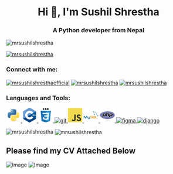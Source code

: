<h1 align="center">Hi 👋, I'm Sushil Shrestha</h1>
<h3 align="center">A Python developer from Nepal</h3>

<p align="left"> <img src="https://komarev.com/ghpvc/?username=mrsushilshrestha&label=Profile%20views&color=0e75b6&style=flat" alt="mrsushilshrestha" /> </p>

<p align="left"> <a href="https://github.com/ryo-ma/github-profile-trophy"><img src="https://github-profile-trophy.vercel.app/?username=mrsushilshrestha" alt="mrsushilshrestha" /></a> </p>

<h3 align="left">Connect with me:</h3>
<p align="left">
<a href="https://linkedin.com/in/mrsushilshresthaofficial" target="blank"><img align="center" src="https://raw.githubusercontent.com/rahuldkjain/github-profile-readme-generator/master/src/images/icons/Social/linked-in-alt.svg" alt="mrsushilshresthaofficial" height="30" width="40" /></a>
<a href="https://fb.com/mrsushilshrestha" target="blank"><img align="center" src="https://raw.githubusercontent.com/rahuldkjain/github-profile-readme-generator/master/src/images/icons/Social/facebook.svg" alt="mrsushilshrestha" height="30" width="40" /></a>
<a href="https://instagram.com/mrsushilshrestha" target="blank"><img align="center" src="https://raw.githubusercontent.com/rahuldkjain/github-profile-readme-generator/master/src/images/icons/Social/instagram.svg" alt="mrsushilshrestha" height="30" width="40" /></a>
</p>

<h3 align="left">Languages and Tools:</h3>
<p align="left"> 
<a href="https://www.python.org" target="_blank" rel="noreferrer"> <img src="https://raw.githubusercontent.com/devicons/devicon/master/icons/python/python-original.svg" alt="python" width="40" height="40"/> </a>
<a href="https://www.w3schools.com/cpp/" target="_blank" rel="noreferrer"> <img src="https://raw.githubusercontent.com/devicons/devicon/master/icons/cplusplus/cplusplus-original.svg" alt="cplusplus" width="40" height="40"/> </a> 
<a href="https://www.w3schools.com/css/" target="_blank" rel="noreferrer"> <img src="https://raw.githubusercontent.com/devicons/devicon/master/icons/css3/css3-original-wordmark.svg" alt="css3" width="40" height="40"/> </a> 
<a href="https://git-scm.com/" target="_blank" rel="noreferrer"> <img src="https://www.vectorlogo.zone/logos/git-scm/git-scm-icon.svg" alt="git" width="40" height="40"/> </a> 
<a href="https://developer.mozilla.org/en-US/docs/Web/JavaScript" target="_blank" rel="noreferrer"> <img src="https://raw.githubusercontent.com/devicons/devicon/master/icons/javascript/javascript-original.svg" alt="javascript" width="40" height="40"/> </a> 
<a href="https://www.mysql.com/" target="_blank" rel="noreferrer"> <img src="https://raw.githubusercontent.com/devicons/devicon/master/icons/mysql/mysql-original-wordmark.svg" alt="mysql" width="40" height="40"/> </a> 
<a href="https://www.php.net" target="_blank" rel="noreferrer"> <img src="https://raw.githubusercontent.com/devicons/devicon/master/icons/php/php-original.svg" alt="php" width="40" height="40"/> </a> 
<a href="https://figma.com" target="_blank" rel="noreferrer"> <img src="https://www.vectorlogo.zone/logos/figma/figma-icon.svg" alt="figma" width="40" height="40"/> </a>
<a href="https://www.djangoproject.com/" target="_blank" rel="noreferrer"> <img src="https://cdn.worldvectorlogo.com/logos/django.svg" alt="django" width="40" height="40"/> </a>
</p>

<p><img align="left" src="https://github-readme-stats.vercel.app/api/top-langs?username=mrsushilshrestha&show_icons=true&locale=en&layout=compact" alt="mrsushilshrestha" /></p>

<p>&nbsp;<img align="center" src="https://github-readme-stats.vercel.app/api?username=mrsushilshrestha&show_icons=true&locale=en" alt="mrsushilshrestha" /></p>

## Please find my CV Attached Below 
![Image](https://github.com/user-attachments/assets/f9bc863f-7b78-403b-865d-0e5f2185a2b2)
![Image](https://github.com/user-attachments/assets/050a26c7-fe4d-4005-aa4c-dce6c91a726f)

